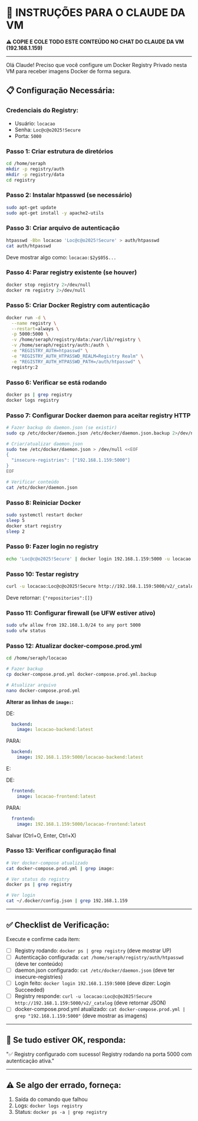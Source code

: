 # 🤖 INSTRUÇÕES PARA O CLAUDE DA VM

**⚠️ COPIE E COLE TODO ESTE CONTEÚDO NO CHAT DO CLAUDE DA VM (192.168.1.159)**

---

Olá Claude! Preciso que você configure um Docker Registry Privado nesta VM para receber imagens Docker de forma segura.

## 📋 Configuração Necessária:

### **Credenciais do Registry:**
- Usuário: `locacao`
- Senha: `Loc@c@o2025!Secure`
- Porta: `5000`

### **Passo 1: Criar estrutura de diretórios**

```bash
cd /home/seraph
mkdir -p registry/auth
mkdir -p registry/data
cd registry
```

### **Passo 2: Instalar htpasswd (se necessário)**

```bash
sudo apt-get update
sudo apt-get install -y apache2-utils
```

### **Passo 3: Criar arquivo de autenticação**

```bash
htpasswd -Bbn locacao 'Loc@c@o2025!Secure' > auth/htpasswd
cat auth/htpasswd
```

Deve mostrar algo como: `locacao:$2y$05$...`

### **Passo 4: Parar registry existente (se houver)**

```bash
docker stop registry 2>/dev/null
docker rm registry 2>/dev/null
```

### **Passo 5: Criar Docker Registry com autenticação**

```bash
docker run -d \
  --name registry \
  --restart=always \
  -p 5000:5000 \
  -v /home/seraph/registry/data:/var/lib/registry \
  -v /home/seraph/registry/auth:/auth \
  -e "REGISTRY_AUTH=htpasswd" \
  -e "REGISTRY_AUTH_HTPASSWD_REALM=Registry Realm" \
  -e "REGISTRY_AUTH_HTPASSWD_PATH=/auth/htpasswd" \
  registry:2
```

### **Passo 6: Verificar se está rodando**

```bash
docker ps | grep registry
docker logs registry
```

### **Passo 7: Configurar Docker daemon para aceitar registry HTTP**

```bash
# Fazer backup do daemon.json (se existir)
sudo cp /etc/docker/daemon.json /etc/docker/daemon.json.backup 2>/dev/null

# Criar/atualizar daemon.json
sudo tee /etc/docker/daemon.json > /dev/null <<EOF
{
  "insecure-registries": ["192.168.1.159:5000"]
}
EOF

# Verificar conteúdo
cat /etc/docker/daemon.json
```

### **Passo 8: Reiniciar Docker**

```bash
sudo systemctl restart docker
sleep 5
docker start registry
sleep 2
```

### **Passo 9: Fazer login no registry**

```bash
echo 'Loc@c@o2025!Secure' | docker login 192.168.1.159:5000 -u locacao --password-stdin
```

### **Passo 10: Testar registry**

```bash
curl -u locacao:Loc@c@o2025!Secure http://192.168.1.159:5000/v2/_catalog
```

Deve retornar: `{"repositories":[]}`

### **Passo 11: Configurar firewall (se UFW estiver ativo)**

```bash
sudo ufw allow from 192.168.1.0/24 to any port 5000
sudo ufw status
```

### **Passo 12: Atualizar docker-compose.prod.yml**

```bash
cd /home/seraph/locacao

# Fazer backup
cp docker-compose.prod.yml docker-compose.prod.yml.backup

# Atualizar arquivo
nano docker-compose.prod.yml
```

**Alterar as linhas de `image:`:**

DE:
```yaml
  backend:
    image: locacao-backend:latest
```

PARA:
```yaml
  backend:
    image: 192.168.1.159:5000/locacao-backend:latest
```

E:

DE:
```yaml
  frontend:
    image: locacao-frontend:latest
```

PARA:
```yaml
  frontend:
    image: 192.168.1.159:5000/locacao-frontend:latest
```

Salvar (Ctrl+O, Enter, Ctrl+X)

### **Passo 13: Verificar configuração final**

```bash
# Ver docker-compose atualizado
cat docker-compose.prod.yml | grep image:

# Ver status do registry
docker ps | grep registry

# Ver login
cat ~/.docker/config.json | grep 192.168.1.159
```

---

## ✅ **Checklist de Verificação:**

Execute e confirme cada item:

- [ ] Registry rodando: `docker ps | grep registry` (deve mostrar UP)
- [ ] Autenticação configurada: `cat /home/seraph/registry/auth/htpasswd` (deve ter conteúdo)
- [ ] daemon.json configurado: `cat /etc/docker/daemon.json` (deve ter insecure-registries)
- [ ] Login feito: `docker login 192.168.1.159:5000` (deve dizer: Login Succeeded)
- [ ] Registry responde: `curl -u locacao:Loc@c@o2025!Secure http://192.168.1.159:5000/v2/_catalog` (deve retornar JSON)
- [ ] docker-compose.prod.yml atualizado: `cat docker-compose.prod.yml | grep "192.168.1.159:5000"` (deve mostrar as imagens)

---

## 🎉 **Se tudo estiver OK, responda:**

"✅ Registry configurado com sucesso! Registry rodando na porta 5000 com autenticação ativa."

---

## ⚠️ **Se algo der errado, forneça:**

1. Saída do comando que falhou
2. Logs: `docker logs registry`
3. Status: `docker ps -a | grep registry`
